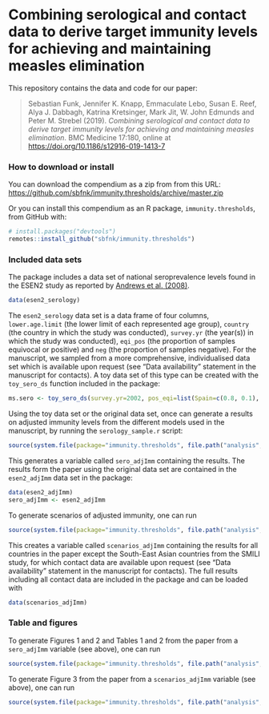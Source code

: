 
<!-- README.md is generated from README.Rmd. Please edit that file -->

# Combining serological and contact data to derive target immunity levels for achieving and maintaining measles elimination

This repository contains the data and code for our paper:

> Sebastian Funk, Jennifer K. Knapp, Emmaculate Lebo, Susan E. Reef,
> Alya J. Dabbagh, Katrina Kretsinger, Mark Jit, W. John Edmunds and
> Peter M. Strebel (2019). *Combining serological and contact data to
> derive target immunity levels for achieving and maintaining measles
> elimination*. BMC Medicine 17:180, online at
> <https://doi.org/10.1186/s12916-019-1413-7>

### How to download or install

You can download the compendium as a zip from from this URL:
<https://github.com/sbfnk/immunity.thresholds/archive/master.zip>

Or you can install this compendium as an R package,
`immunity.thresholds`, from GitHub with:

``` r
# install.packages("devtools")
remotes::install_github("sbfnk/immunity.thresholds")
```

### Included data sets

The package includes a data set of national seroprevalence levels found
in the ESEN2 study as reported by [Andrews et
al. (2008)](https://www.who.int/bulletin/volumes/86/3/07-041129/en/).

``` r
data(esen2_serology)
```

The `esen2_serology` data set is a data frame of four columns,
`lower.age.limit` (the lower limit of each represented age group),
`country` (the country in which the study was conducted), `survey.yr`
(the year(s)) in which the study was conducted), `eqi_pos` (the
proportion of samples equivocal or positive) and `neg` (the proportion
of samples negative). For the manuscript, we sampled from a more
comprehensive, individualised data set which is available upon request
(see “Data availability” statement in the manuscript for contacts). A
toy data set of this type can be created with the `toy_sero_ds` function
included in the package:

``` r
ms.sero <- toy_sero_ds(survey.yr=2002, pos_eqi=list(Spain=c(0.8, 0.1), Ireland=c(0.9, 0)), lower.age.limits=seq(0, 70, by=5), n=100)
```

Using the toy data set or the original data set, once can generate a
results on adjusted immunity levels from the different models used in
the manuscript, by running the `serology_sample.r` script:

``` r
source(system.file(package="immunity.thresholds", file.path("analysis", "serology_sample.r")))
```

This generates a variable called `sero_adjImm` containing the results.
The results form the paper using the original data set are contained in
the `esen2_adjImm` data set in the package:

``` r
data(esen2_adjImm)
sero_adjImm <- esen2_adjImm
```

To generate scenarios of adjusted immunity, one can run

``` r
source(system.file(package="immunity.thresholds", file.path("analysis", "scenarios_sample.r")))
```

This creates a variable called `scenarios_adjImm` containing the results
for all countries in the paper except the South-East Asian countries
from the SMILI study, for which contact data are available upon request
(see “Data availability” statement in the manuscript for contacts). The
full results including all contact data are included in the package and
can be loaded with

``` r
data(scenarios_adjImm)
```

### Table and figures

To generate Figures 1 and 2 and Tables 1 and 2 from the paper from a
`sero_adjImm` variable (see above), one can run

``` r
source(system.file(package="immunity.thresholds", file.path("analysis", "serology_analysis.r")))
```

To generate Figure 3 from the paper from a `scenarios_adjImm` variable
(see above), one can run

``` r
source(system.file(package="immunity.thresholds", file.path("analysis", "scenarios_analysis.r")))
```
